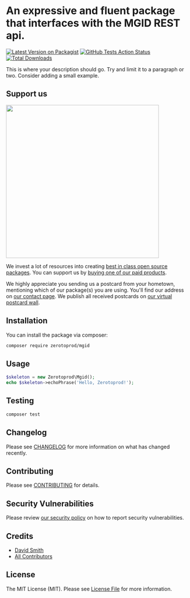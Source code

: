 # An expressive and fluent package that interfaces with the MGID REST api.

[![Latest Version on Packagist](https://img.shields.io/packagist/v/zerotoprod/mgid.svg?style=flat-square)](https://packagist.org/packages/zerotoprod/mgid)
[![GitHub Tests Action Status](https://img.shields.io/github/workflow/status/zerotoprod/mgid/Tests?label=tests)](https://github.com/zerotoprod/mgid/actions?query=workflow%3ATests+branch%3Amaster)
[![Total Downloads](https://img.shields.io/packagist/dt/zerotoprod/mgid.svg?style=flat-square)](https://packagist.org/packages/zerotoprod/mgid)


This is where your description should go. Try and limit it to a paragraph or two. Consider adding a small example.

## Support us

[<img src="https://github-ads.s3.eu-central-1.amazonaws.com/package-skeleton-php.jpg?t=1" width="419px" />](https://spatie.be/github-ad-click/package-skeleton-php)

We invest a lot of resources into creating [best in class open source packages](https://spatie.be/open-source). You can support us by [buying one of our paid products](https://spatie.be/open-source/support-us).

We highly appreciate you sending us a postcard from your hometown, mentioning which of our package(s) you are using. You'll find our address on [our contact page](https://spatie.be/about-us). We publish all received postcards on [our virtual postcard wall](https://spatie.be/open-source/postcards).

## Installation

You can install the package via composer:

```bash
composer require zerotoprod/mgid
```

## Usage

```php
$skeleton = new Zerotoprod\Mgid();
echo $skeleton->echoPhrase('Hello, Zerotoprod!');
```

## Testing

```bash
composer test
```

## Changelog

Please see [CHANGELOG](CHANGELOG.md) for more information on what has changed recently.

## Contributing

Please see [CONTRIBUTING](.github/CONTRIBUTING.md) for details.

## Security Vulnerabilities

Please review [our security policy](../../security/policy) on how to report security vulnerabilities.

## Credits

- [David Smith](https://github.com/zero-to-prod)
- [All Contributors](../../contributors)

## License

The MIT License (MIT). Please see [License File](LICENSE.md) for more information.
